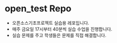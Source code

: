 # open_test Repo
- 오픈소스기초프로젝트 실습용 레포입니다.
- 매주 금요일 17시부터 40분씩 실습 수업을 진행합니다.
- 실습 문제를 주고 학생들은 문제를 직접 해결합니다.
